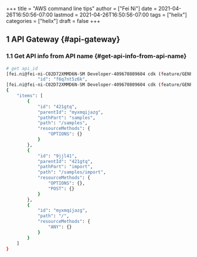 +++
title = "AWS command line tips"
author = ["Fei Ni"]
date = 2021-04-26T16:50:56-07:00
lastmod = 2021-04-26T16:50:56-07:00
tags = ["helix"]
categories = ["helix"]
draft = false
+++

## <span class="section-num">1</span> API Gateway {#api-gateway}


### <span class="section-num">1.1</span> Get API info from API name {#get-api-info-from-api-name}

```bash
# get api_id
[fei.ni@fei-ni-C02D72XMMD6N-SM Developer-409670809604 cdk (feature/GENP-1217 *%)]$ aws apigateway get-rest-apis |grep -C2 -i SampleTracker|grep \"id\"
            "id": "f6q7nt5z6k",
[fei.ni@fei-ni-C02D72XMMD6N-SM Developer-409670809604 cdk (feature/GENP-1217 *%)]$ aws apigateway get-resources --rest-api-id f6q7nt5z6k
{
    "items": [
        {
            "id": "421gtq",
            "parentId": "myxmqijazg",
            "pathPart": "samples",
            "path": "/samples",
            "resourceMethods": {
                "OPTIONS": {}
            }
        },
        {
            "id": "9jjl41",
            "parentId": "421gtq",
            "pathPart": "import",
            "path": "/samples/import",
            "resourceMethods": {
                "OPTIONS": {},
                "POST": {}
            }
        },
        {
            "id": "myxmqijazg",
            "path": "/",
            "resourceMethods": {
                "ANY": {}
            }
        }
    ]
}
```

